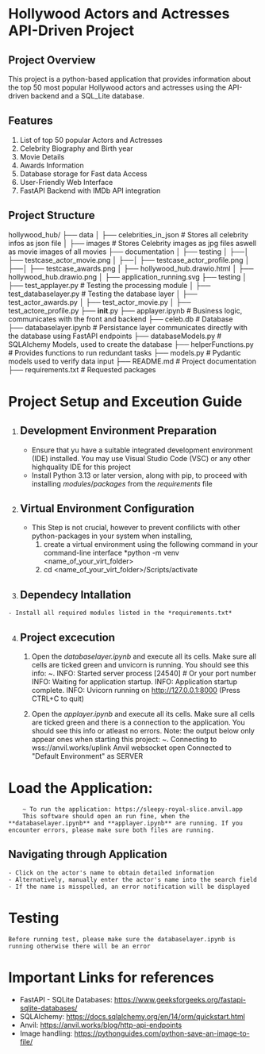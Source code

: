 
# Hollywood Actors and Actresses API-Driven Project 

## Project Overview 

This project is a python-based application that provides information about the top 50 most popular Hollywood actors and actresses using the API-driven backend and a SQL_Lite database. 

## Features

1. List of top 50 popular Actors and Actresses
2. Celebrity Biography and Birth year
3. Movie Details 
4. Awards Information 
5. Database storage for Fast data Access 
6. User-Friendly Web Interface
7. FastAPI Backend with IMDb API integration 

## Project Structure 

hollywood_hub/
├── data
│   ├── celebrities_in_json  # Stores all celebrity infos as json file
│   ├── images               # Stores Celebrity images as jpg files aswell as movie images of all movies 
├── documentation
│   ├── testing
│   ├──│   ├── testcase_actor_movie.png
│   ├──│   ├── testcase_actor_profile.png
│   ├──│   ├── testcase_awards.png
│   ├── hollywood_hub.drawio.html
│   ├── hollywood_hub.drawio.png
│   ├── application_running.svg
├── testing
│   ├── test_applayer.py    # Testing the processing module 
│   ├── test_databaselayer.py # Testing the database layer
│   ├── test_actor_awards.py
│   ├── test_actor_movie.py
│   ├── test_actore_profile.py
├── __init__.py
├── applayer.ipynb           # Business logic, communicates with the front and backend
├── celeb.db                 # Database        
├── databaselayer.ipynb      # Persistance layer communicates directly with the database  using FastAPI endpoints
├── databaseModels.py        # SQLAlchemy Models, used to create the database
├── helperFunctions.py       # Provides functions to run redundant tasks
├── models.py                # Pydantic models used to verify data input
├── README.md                # Project documentation
├── requirements.txt         # Requested packages




# Project Setup and Exceution Guide 

   1. ## Development Environment Preparation 
      
      - Ensure that yu have a suitable integrated development environment (IDE) installed. You may use Visual Studio Code (VSC) or any other highquality IDE for this project
      -  Install Python 3.13 or later version, along with pip, to proceed with installing *modules*/*packages* from the *requirements* file
     
   2. ## Virtual Environment Configuration 
      
      - This Step is not crucial, however to prevent confilicts with other python-packages in your system when installing, 
        1. create a virtual environment using the following command in your command-line interface *python -m venv <name_of_your_virt_folder>
        2. cd <name_of_your_virt_folder>/Scripts/activate
     
   3. ## Dependecy Intallation 
    
    - Install all required modules listed in the *requirements.txt*

   4. ## Project excecution 
    
        1.  Open the *databaselayer.ipynb*  and execute all its cells. Make sure all cells are ticked green and unvicorn is running. You should see this info: 
            ~. INFO:     Started server process [24540] # Or your port number
            INFO:     Waiting for application startup.
            INFO:     Application startup complete.
            INFO:     Uvicorn running on http://127.0.0.1:8000 (Press CTRL+C to quit)

        2.  Open the *applayer.ipynb*  and execute all its cells. Make sure  all cells are ticked green and there is a connection to the application. You should see this info or atleast no errors. 
        Note: the output below only appear ones when starting this project:
            ~.  Connecting to wss://anvil.works/uplink
                Anvil websocket open
                Connected to "Default Environment" as SERVER

 # Load the Application: 
        ~ To run the application: https://sleepy-royal-slice.anvil.app
        This software should open an run fine, when the **databaselayer.ipynb** and **applayer.ipynb** are running. If you encounter errors, please make sure both files are running.
  
   ## Navigating through Application 
    
    - Click on the actor's name to obtain detailed information 
    - Alternatively, manually enter the actor's name into the search field
    - If the name is misspelled, an error notification will be displayed
# Testing
    Before running test, please make sure the databaselayer.ipynb is running otherwise there will be an error
# Important Links for references

* FastAPI - SQLite Databases: https://www.geeksforgeeks.org/fastapi-sqlite-databases/
* SQLAlchemy: https://docs.sqlalchemy.org/en/14/orm/quickstart.html
* Anvil: https://anvil.works/blog/http-api-endpoints
* Image handling: https://pythonguides.com/python-save-an-image-to-file/